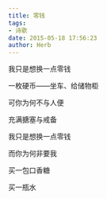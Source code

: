 ```yaml
---
title: 零钱
tags:
- 诗歌
date: 2015-05-18 17:56:23
author: Herb
---
```


我只是想换一点零钱

一枚硬币——坐车、给储物柜

可你为何不与人便

充满搪塞与戒备

我只是想换一点零钱

而你为何非要我

买一包口香糖

买一瓶水